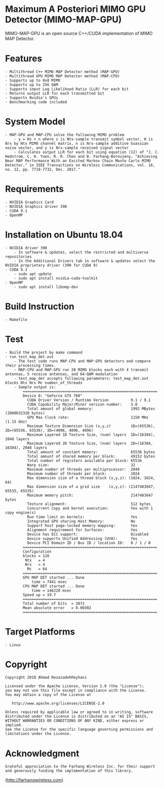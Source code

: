 # Maximum A Posteriori MIMO GPU Detector (MIMO-MAP-GPU)

MIMO-MAP-GPU is an open source C++/CUDA implementation of MIMO MAP Detector.

# Features
	- Multithread C++ MIMO MAP Detector method (MAP-GPU)
	- Multithread GPU MIMO MAP Detector method (MAP-CPU)
	- Supports up to 8x8 MIMO 
	- Supports up to 256 QAM
	- Supports input Log Likelihood Ratio (LLR) for each bit
	- Returns output LLR for each transmitted bit
	- Supports Nvidia's GPUs
	- Benchmarking code included

# System Model
	- MAP-GPU and MAP-CPU solve the following MIMO problem
		- y = Hs + n where s is Ntx-sample transmit symbol vector, H is Nrx by Ntx MIMO channel matrix, n is Nrx-sample additive Guassian noise vector, and y is Nrx-sample received signal vector
		- Calculates output LLR for each bit using equation (12) of "J. C. Hedstrom, C. H. Yuen, R. R. Chen and B. Farhang-Boroujeny, "Achieving Near MAP Performance With an Excited Markov Chain Monte Carlo MIMO Detector," in IEEE Transactions on Wireless Communications, vol. 16, no. 12, pp. 7718-7732, Dec. 2017."


# Requirements
	- NVIDIA Graphics Card
	- NVIDIA Graphics driver 390
	- CUDA 9.1
	- OpenMP

# Installation on Ubuntu 18.04
	- NVIDIA driver 390
		- In software & updates, select the restricted and multiverse repositories
		- In the Additional Drivers tab in software & updates select the NVIDIA proprietary driver (390 for CUDA 9)
	- CUDA 9.1
		- sudo apt update
		- sudo apt install nvidia-cuda-toolkit
	- OpenMP
		- sudo apt install libomp-dev

# Build Instruction
	- Makefile

# Test
	- Build the project by make command
	- run test_map_det.out
		- The test code runs MAP-CPU and MAP-GPU detectors and compare their processing times. 
		- MAP-CPU and MAP-GPU run 20 MIMO blocks each with 4 transmit antennas, 5 receive antennas, and 64-QAM modulation
		- test_map_det accepts following parameters: test_map_det.out blocks Ntx Nrx Mc number_of_threads 
		- Sample output is:
			=============================================================
			Device 0: "GeForce GTX 760"
			  CUDA Driver Version / Runtime Version          9.1 / 9.1
			  CUDA Capability Major/Minor version number:    3.0
			  Total amount of global memory:                 1992 MBytes (2088632320 bytes)
			  GPU Max Clock rate:                            1150 MHz (1.15 GHz)
			  Maximum Texture Dimension Size (x,y,z)         1D=(65536), 2D=(65536, 65536), 3D=(4096, 4096, 4096)
			  Maximum Layered 1D Texture Size, (num) layers  1D=(16384), 2048 layers
			  Maximum Layered 2D Texture Size, (num) layers  2D=(16384, 16384), 2048 layers
			  Total amount of constant memory:               65536 bytes
			  Total amount of shared memory per block:       49152 bytes
			  Total number of registers available per block: 65536
			  Warp size:                                     32
			  Maximum number of threads per multiprocessor:  2048
			  Maximum number of threads per block:           1024
			  Max dimension size of a thread block (x,y,z): (1024, 1024, 64)
			  Max dimension size of a grid size    (x,y,z): (2147483647, 65535, 65535)
			  Maximum memory pitch:                          2147483647 bytes
			  Texture alignment:                             512 bytes
			  Concurrent copy and kernel execution:          Yes with 1 copy engine(s)
			  Run time limit on kernels:                     Yes
			  Integrated GPU sharing Host Memory:            No
			  Support host page-locked memory mapping:       Yes
			  Alignment requirement for Surfaces:            Yes
			  Device has ECC support:                        Disabled
			  Device supports Unified Addressing (UVA):      Yes
			  Device PCI Domain ID / Bus ID / location ID:   0 / 1 / 0
			=============================================================
			Configuration
			blocks = 128
			 Ntx   = 4
			 Nrx   = 4
			  Mc   = 64 
			=============================================================
			GPU MAP DET started ... Done
				time = 7441 msec
			CPU MAP DET started ... Done
				time = 146220 msec
			Speed up = 19.7   
			=============================================================
			Total number of bits  = 3072
			Mean absolute error   = 0.00302
			=============================================================

# Target Platforms
	- Linux

# Copyright
	Copyright 2018 Ahmad RezazadehReyhani

	Licensed under the Apache License, Version 2.0 (the "License");
	you may not use this file except in compliance with the License.
	You may obtain a copy of the License at

	   http://www.apache.org/licenses/LICENSE-2.0

	Unless required by applicable law or agreed to in writing, software
	distributed under the License is distributed on an "AS IS" BASIS,
	WITHOUT WARRANTIES OR CONDITIONS OF ANY KIND, either express or implied.
	See the License for the specific language governing permissions and
	limitations under the License.

# Acknowledgment
	Grateful appreciation to the Farhang Wireless Inc. for their support and generously funding the implementation of this library.
  (http://farhangwireless.com)

